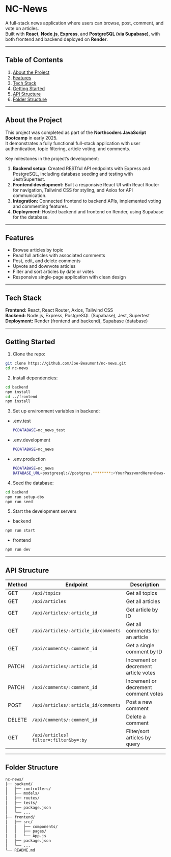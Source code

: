 # NC-News

A full-stack news application where users can browse, post, comment, and vote on articles.  
Built with **React**, **Node.js**, **Express**, and **PostgreSQL (via Supabase)**, with both frontend and backend deployed on **Render**.

---

## Table of Contents

1. [About the Project](#About-The-Project)
2. [Features](#features)
3. [Tech Stack](#tech-stack)  
4. [Getting Started](#getting-started)  
5. [API Structure](#API-structure)  
6. [Folder Structure](#folder-structure)  

---

## About the Project

This project was completed as part of the **Northcoders JavaScript Bootcamp** in early 2025.  
It demonstrates a fully functional full-stack application with user authentication, topic filtering, article voting, and comments.

Key milestones in the project’s development:

1. **Backend setup:** Created RESTful API endpoints with Express and PostgreSQL, including database seeding and testing with Jest/Supertest.
2. **Frontend development:** Built a responsive React UI with React Router for navigation, Tailwind CSS for styling, and Axios for API communication.
3. **Integration:** Connected frontend to backend APIs, implemented voting and commenting features.
4. **Deployment:** Hosted backend and frontend on Render, using Supabase for the database.

---

## Features

- Browse articles by topic
- Read full articles with associated comments
- Post, edit, and delete comments
- Upvote and downvote articles
- Filter and sort articles by date or votes
- Responsive single-page application with clean design

---

## Tech Stack

**Frontend:** React, React Router, Axios, Tailwind CSS  
**Backend:** Node.js, Express, PostgreSQL (Supabase), Jest, Supertest  
**Deployment:** Render (frontend and backend), Supabase (database)  

---

## Getting Started

1. Clone the repo:

```bash
git clone https://github.com/Joe-Beaumont/nc-news.git
cd nc-news
```
2. Install dependencies:
```bash
cd backend
npm install
cd ../frontend
npm install
```
3. Set up environment variables in backend:
 - .env.test
   ```bash
   PGDATABASE=nc_news_test
   ```
 - .env.development
   ```bash
   PGDATABASE=nc_news
   ```
 - .env.production
   ```bash
   PGDATABASE=nc_news
   DATABASE_URL=postgresql://postgres.********:<YourPasswordHere>@aws-0-eu-west-2.pooler.supabase.com:6543/postgres
   ```
4. Seed the database:
```bash
cd backend
npm run setup-dbs
npm run seed
```
5. Start the development servers
 - backend
```bash
npm run start
```
 - frontend
```bash
npm run dev
```
---

## API Structure

| Method | Endpoint                              | Description                          |
| ------ | ------------------------------------- | ------------------------------------ |
| GET    | `/api/topics`                         | Get all topics                       |
| GET    | `/api/articles`                       | Get all articles                     |
| GET    | `/api/articles/:article_id`           | Get article by ID                    |
| GET    | `/api/articles/:article_id/comments`  | Get all comments for an article      |
| GET    | `/api/comments/:comment_id`           | Get a single comment by ID           |
| PATCH  | `/api/articles/:article_id`           | Increment or decrement article votes |
| PATCH  | `/api/comments/:comment_id`           | Increment or decrement comment votes |
| POST   | `/api/articles/:article_id/comments`  | Post a new comment                   |
| DELETE | `/api/comments/:comment_id`           | Delete a comment                     |
| GET    | `/api/articles?filter=:filter&by=:by` | Filter/sort articles by query        |

---

## Folder Structure
```bash
nc-news/
├── backend/
│   ├── controllers/
│   ├── models/
│   ├── routes/
│   ├── tests/
│   ├── package.json
│   └── ...
├── frontend/
│   ├── src/
│   │   ├── components/
│   │   ├── pages/
│   │   └── App.js
│   ├── package.json
│   └── ...
└── README.md
```
